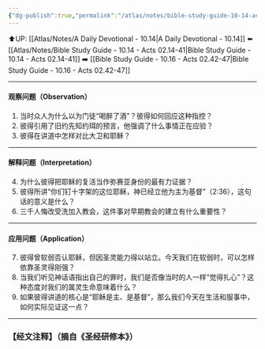 ```yaml
---
{"dg-publish":true,"permalink":"/atlas/notes/bible-study-guide-10-14-acts-02-14-41/"}
---
```


⬆️UP: [[Atlas/Notes/A Daily Devotional - 10.14\|A Daily Devotional - 10.14]]
⬅️ [[Atlas/Notes/Bible Study Guide - 10.14 - Acts 02.14-41\|Bible Study Guide - 10.14 - Acts 02.14-41]]
➡️ [[Bible Study Guide - 10.16 - Acts 02.42-47\|Bible Study Guide - 10.16 - Acts 02.42-47]] 

---

#### 观察问题（Observation）

1. 当时众人为什么以为门徒“喝醉了酒”？彼得如何回应这种指控？
2. 彼得引用了旧约先知约珥的预言，他强调了什么事情正在应验？
3. 彼得在讲道中怎样对比大卫和耶稣？

---

#### 解释问题（Interpretation）

4. 为什么彼得把耶稣的复活当作弥赛亚身份的最有力证据？
5. 彼得所讲“你们钉十字架的这位耶稣，神已经立他为主为基督”（2:36），这句话的意义是什么？
6. 三千人悔改受洗加入教会，这件事对早期教会的建立有什么重要性？

---

#### 应用问题（Application）

7. 彼得曾软弱否认耶稣，但因圣灵能力得以站立。今天我们在软弱时，可以怎样依靠圣灵得刚强？
8. 当我们听见神话语指出自己的罪时，我们是否像当时的人一样“觉得扎心”？这种态度对我们的属灵生命意味着什么？
9. 如果彼得讲道的核心是“耶稣是主、是基督”，那么我们今天在生活和服事中，如何实际见证这一点？

---
### 【经文注释】（摘自《圣经研修本》）

